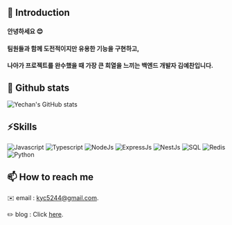 ## 👋 Introduction
#### 안녕하세요 :blush:
#### 팀원들과 함께 도전적이지만 유용한 기능을 구현하고,
#### 나아가 프로젝트를 완수했을 때 가장 큰 희열을 느끼는 백엔드 개발자 김예찬입니다.  

## 📜 Github stats
![Yechan's GitHub stats](https://github-readme-stats.vercel.app/api?username=developer-yechan&show_icons=true&theme=flag-india)

## ⚡Skills  
![Javascript](https://img.shields.io/badge/-javascript-yellow)
![Typescript](https://img.shields.io/badge/-Typescript-blue)
![NodeJs](https://img.shields.io/badge/-NodeJs-darkgreen)
![ExpressJs](https://img.shields.io/badge/-Express-lightgrey)
![NestJs](https://img.shields.io/badge/-NestJs-%23E0234E)
![SQL](https://img.shields.io/badge/-SQL-pink)
![Redis](https://img.shields.io/badge/-Redis-red)
![Python](https://img.shields.io/badge/-Python-brightgreen)

## 📫 How to reach me  
✉️ email : kyc5244@gmail.com.

✏️ blog : Click [here](https://velog.io/@kyc5244/).


